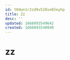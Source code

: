 ```yaml
---
id: t0dwn1r2zd9v520se65eyhp
title: Zz
desc: ''
updated: 1666093549642
created: 1666093540949
---
```


# zz
